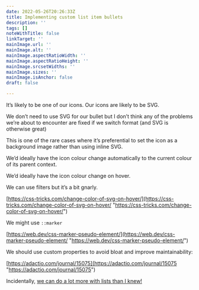 ```yaml
---
date: 2022-05-26T20:26:33Z
title: Implementing custom list item bullets
description: ''
tags: []
noteWithTitle: false
linkTarget: ''
mainImage.url: ''
mainImage.alt: ''
mainImage.aspectRatioWidth: ''
mainImage.aspectRatioHeight: ''
mainImage.srcsetWidths: ''
mainImage.sizes: ''
mainImage.isAnchor: false
draft: false

---
```


It’s likely to be one of our icons. Our icons are likely to be SVG.

We don’t need to use SVG for our bullet but I don’t think any of the problems we’re about to encounter are fixed if we switch format (and SVG is otherwise great)

This is one of the rare cases where it’s preferential to set the icon as a background image rather than using inline SVG.

We’d ideally have the icon colour change automatically to the current colour of its parent context.

We’d ideally have the icon colour change on hover. 

We can use filters but it’s a bit gnarly.

[https://css-tricks.com/change-color-of-svg-on-hover/](https://css-tricks.com/change-color-of-svg-on-hover/ "https://css-tricks.com/change-color-of-svg-on-hover/")

We might use `::marker`

[https://web.dev/css-marker-pseudo-element/](https://web.dev/css-marker-pseudo-element/ "https://web.dev/css-marker-pseudo-element/")

We should use custom properties to avoid bloat and improve maintainability:

[https://adactio.com/journal/15075](https://adactio.com/journal/15075 "https://adactio.com/journal/15075")

Incidentally, [we can do a lot more with lists than I knew!](https://css-tricks.com/list-style-recipes/)